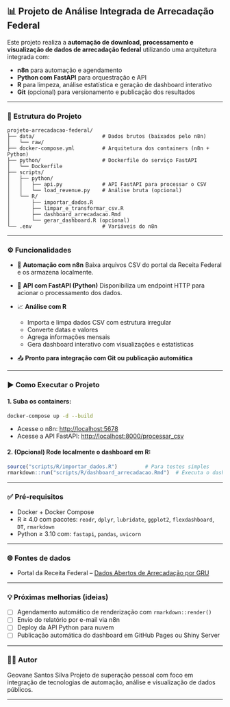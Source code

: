 ## 📊 Projeto de Análise Integrada de Arrecadação Federal

Este projeto realiza a **automação de download, processamento e visualização de dados de arrecadação federal** utilizando uma arquitetura integrada com:

* **n8n** para automação e agendamento
* **Python com FastAPI** para orquestração e API
* **R** para limpeza, análise estatística e geração de dashboard interativo
* **Git** (opcional) para versionamento e publicação dos resultados

---

### 📁 Estrutura do Projeto

```
projeto-arrecadacao-federal/
├── data/                      # Dados brutos (baixados pelo n8n)
│   └── raw/
├── docker-compose.yml         # Arquitetura dos containers (n8n + Python)
├── python/                    # Dockerfile do serviço FastAPI
│   └── Dockerfile
├── scripts/
│   ├── python/
│   │   ├── api.py             # API FastAPI para processar o CSV
│   │   └── load_revenue.py    # Análise bruta (opcional)
│   └── R/
│       ├── importar_dados.R
│       ├── limpar_e_transformar_csv.R
│       ├── dashboard_arrecadacao.Rmd
│       └── gerar_dashboard.R (opcional)
└── .env                       # Variáveis do n8n
```

---

### ⚙️ Funcionalidades

* 🔄 **Automação com n8n**
  Baixa arquivos CSV do portal da Receita Federal e os armazena localmente.

* 🚀 **API com FastAPI (Python)**
  Disponibiliza um endpoint HTTP para acionar o processamento dos dados.

* 📈 **Análise com R**

  * Importa e limpa dados CSV com estrutura irregular
  * Converte datas e valores
  * Agrega informações mensais
  * Gera dashboard interativo com visualizações e estatísticas

* 📤 **Pronto para integração com Git ou publicação automática**

---

### ▶️ Como Executar o Projeto

#### 1. Suba os containers:

```bash
docker-compose up -d --build
```

* Acesse o n8n: [http://localhost:5678](http://localhost:5678)
* Acesse a API FastAPI: [http://localhost:8000/processar\_csv](http://localhost:8000/processar_csv)

#### 2. (Opcional) Rode localmente o dashboard em R:

```r
source("scripts/R/importar_dados.R")         # Para testes simples
rmarkdown::run("scripts/R/dashboard_arrecadacao.Rmd")  # Executa o dashboard
```

---

### ✅ Pré-requisitos

* Docker + Docker Compose
* R ≥ 4.0 com pacotes: `readr`, `dplyr`, `lubridate`, `ggplot2`, `flexdashboard`, `DT`, `rmarkdown`
* Python ≥ 3.10 com: `fastapi`, `pandas`, `uvicorn`

---

### 🌐 Fontes de dados

* Portal da Receita Federal – [Dados Abertos de Arrecadação por GRU](https://www.gov.br/receitafederal/dados-abertos)

---

### 💡 Próximas melhorias (ideias)

* [ ] Agendamento automático de renderização com `rmarkdown::render()`
* [ ] Envio do relatório por e-mail via n8n
* [ ] Deploy da API Python para nuvem
* [ ] Publicação automática do dashboard em GitHub Pages ou Shiny Server

---

### 👨‍💻 Autor

Geovane Santos Silva
Projeto de superação pessoal com foco em integração de tecnologias de automação, análise e visualização de dados públicos.

---
